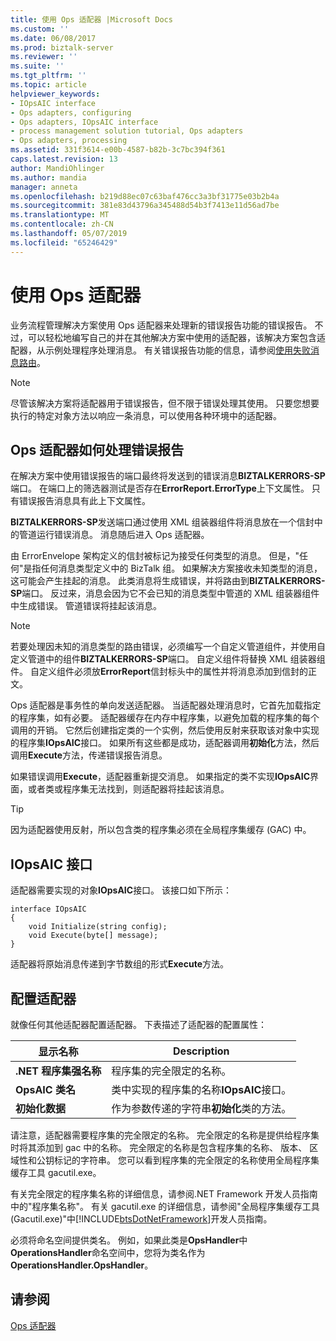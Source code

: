 ```yaml
---
title: 使用 Ops 适配器 |Microsoft Docs
ms.custom: ''
ms.date: 06/08/2017
ms.prod: biztalk-server
ms.reviewer: ''
ms.suite: ''
ms.tgt_pltfrm: ''
ms.topic: article
helpviewer_keywords:
- IOpsAIC interface
- Ops adapters, configuring
- Ops adapters, IOpsAIC interface
- process management solution tutorial, Ops adapters
- Ops adapters, processing
ms.assetid: 331f3614-e00b-4587-b82b-3c7bc394f361
caps.latest.revision: 13
author: MandiOhlinger
ms.author: mandia
manager: anneta
ms.openlocfilehash: b219d88ec07c63baf476cc3a3bf31775e03b2b4a
ms.sourcegitcommit: 381e83d43796a345488d54b3f7413e11d56ad7be
ms.translationtype: MT
ms.contentlocale: zh-CN
ms.lasthandoff: 05/07/2019
ms.locfileid: "65246429"
---
```

# <a name="using-the-ops-adapter"></a>使用 Ops 适配器
业务流程管理解决方案使用 Ops 适配器来处理新的错误报告功能的错误报告。 不过，可以轻松地编写自己的并在其他解决方案中使用的适配器，该解决方案包含适配器，从示例处理程序处理消息。 有关错误报告功能的信息，请参阅[使用失败消息路由](../core/using-failed-message-routing.md)。  
  
> [!NOTE]
>  尽管该解决方案将适配器用于错误报告，但不限于错误处理其使用。 只要您想要执行的特定对象方法以响应一条消息，可以使用各种环境中的适配器。  
  
## <a name="how-the-ops-adapter-processes-error-reports"></a>Ops 适配器如何处理错误报告  
 在解决方案中使用错误报告的端口最终将发送到的错误消息**BIZTALKERRORS-SP**端口。 在端口上的筛选器测试是否存在**ErrorReport.ErrorType**上下文属性。 只有错误报告消息具有此上下文属性。  
  
 **BIZTALKERRORS-SP**发送端口通过使用 XML 组装器组件将消息放在一个信封中的管道运行错误消息。 消息随后进入 Ops 适配器。  
  
 由 ErrorEnvelope 架构定义的信封被标记为接受任何类型的消息。 但是，"任何"是指任何消息类型定义中的 BizTalk 组。 如果解决方案接收未知类型的消息，这可能会产生挂起的消息。 此类消息将生成错误，并将路由到**BIZTALKERRORS-SP**端口。 反过来，消息会因为它不会已知的消息类型中管道的 XML 组装器组件中生成错误。 管道错误将挂起该消息。  
  
> [!NOTE]
>  若要处理因未知的消息类型的路由错误，必须编写一个自定义管道组件，并使用自定义管道中的组件**BIZTALKERRORS-SP**端口。 自定义组件将替换 XML 组装器组件。 自定义组件必须放**ErrorReport**信封标头中的属性并将消息添加到信封的正文。  
  
 Ops 适配器是事务性的单向发送适配器。 当适配器处理消息时，它首先加载指定的程序集，如有必要。 适配器缓存在内存中程序集，以避免加载的程序集的每个调用的开销。 它然后创建指定类的一个实例，然后使用反射来获取该对象中实现的程序集**IOpsAIC**接口。 如果所有这些都是成功，适配器调用**初始化**方法，然后调用**Execute**方法，传递错误报告消息。  
  
 如果错误调用**Execute**，适配器重新提交消息。 如果指定的类不实现**IOpsAIC**界面，或者类或程序集无法找到，则适配器将挂起该消息。  
  
> [!TIP]
>  因为适配器使用反射，所以包含类的程序集必须在全局程序集缓存 (GAC) 中。  
  
## <a name="the-iopsaic-interface"></a>IOpsAIC 接口  
 适配器需要实现的对象**IOpsAIC**接口。 该接口如下所示：  
  
```  
interface IOpsAIC  
{  
    void Initialize(string config);  
    void Execute(byte[] message);  
}  
```  
  
 适配器将原始消息传递到字节数组的形式**Execute**方法。  
  
## <a name="configuring-the-adapter"></a>配置适配器  
 就像任何其他适配器配置适配器。 下表描述了适配器的配置属性：  
  
|显示名称|Description|  
|------------------|-----------------|  
|**.NET 程序集强名称**|程序集的完全限定的名称。|  
|**OpsAIC 类名**|类中实现的程序集的名称**IOpsAIC**接口。|  
|**初始化数据**|作为参数传递的字符串**初始化**类的方法。|  
  
 请注意，适配器需要程序集的完全限定的名称。 完全限定的名称是提供给程序集时将其添加到 gac 中的名称。 完全限定的名称是包含程序集的名称、 版本、 区域性和公钥标记的字符串。 您可以看到程序集的完全限定的名称使用全局程序集缓存工具 gacutil.exe。  
  
 有关完全限定的程序集名称的详细信息，请参阅.NET Framework 开发人员指南中的"程序集名称"。 有关 gacutil.exe 的详细信息，请参阅"全局程序集缓存工具 (Gacutil.exe)"中[!INCLUDE[btsDotNetFramework](../includes/btsdotnetframework-md.md)]开发人员指南。  
  
 必须将命名空间提供类名。 例如，如果此类是**OpsHandler**中**OperationsHandler**命名空间中，您将为类名作为**OperationsHandler.OpsHandler**。  
  
## <a name="see-also"></a>请参阅  
 [Ops 适配器](../core/the-ops-adapter.md)